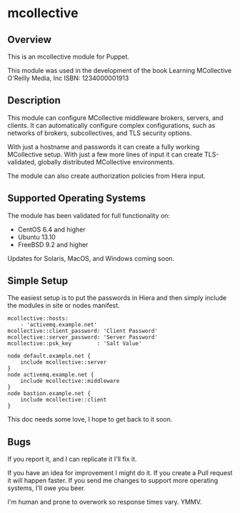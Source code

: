 # mcollective

## Overview 

This is an mcollective module for Puppet.

This module was used in the development of the book
  Learning MCollective
  O'Reilly Media, Inc
  ISBN: 1234000001913

## Description

This module can configure MCollective middleware brokers,
servers, and clients. It can automatically configure complex configurations,
such as networks of brokers, subcollectives, and TLS security options.

With just a hostname and passwords it can create a fully working 
MCollective setup.  With just a few more lines of input it can create 
TLS-validated, globally distributed MCollective environments.

The module can also create authorization policies from Hiera input.

## Supported Operating Systems

The module has been validated for full functionality on:

* CentOS 6.4 and higher
* Ubuntu 13.10
* FreeBSD 9.2 and higher

Updates for Solaris, MacOS, and Windows coming soon.

## Simple Setup

The easiest setup is to put the passwords in Hiera and then simply
include the modules in site or nodes manifest.

```hiera
mcollective::hosts:
    - 'activemq.example.net'
mcollective::client_password: 'Client Password'
mcollective::server_password: 'Server Password'
mcollective::psk_key        : 'Salt Value'
```

```puppet
node default.example.net {
    include mcollective::server
}
node activemq.example.net {
    include mcollective::middleware
}
node bastion.example.net {
    include mcollective::client
}
```

This doc needs some love, I hope to get back to it soon.

## Bugs

If you report it, and I can replicate it I'll fix it.

If you have an idea for improvement I might do it. If you create a Pull request
it will happen faster. If you send me changes to support more operating systems,
I'll owe you beer.

I'm human and prone to overwork so response times vary. YMMV.
